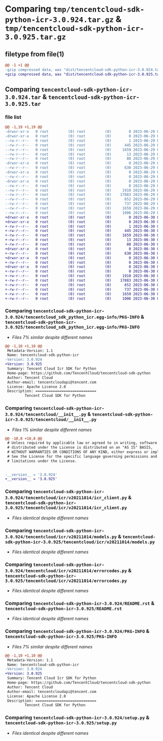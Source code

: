 # Comparing `tmp/tencentcloud-sdk-python-icr-3.0.924.tar.gz` & `tmp/tencentcloud-sdk-python-icr-3.0.925.tar.gz`

## filetype from file(1)

```diff
@@ -1 +1 @@
-gzip compressed data, was "dist/tencentcloud-sdk-python-icr-3.0.924.tar", last modified: Thu Jun 29 00:32:50 2023, max compression
+gzip compressed data, was "dist/tencentcloud-sdk-python-icr-3.0.925.tar", last modified: Fri Jun 30 02:15:32 2023, max compression
```

## Comparing `tencentcloud-sdk-python-icr-3.0.924.tar` & `tencentcloud-sdk-python-icr-3.0.925.tar`

### file list

```diff
@@ -1,19 +1,19 @@
-drwxr-xr-x   0 root         (0) root         (0)        0 2023-06-29 00:32:50.000000 tencentcloud-sdk-python-icr-3.0.924/
-drwxr-xr-x   0 root         (0) root         (0)        0 2023-06-29 00:32:50.000000 tencentcloud-sdk-python-icr-3.0.924/tencentcloud_sdk_python_icr.egg-info/
--rw-r--r--   0 root         (0) root         (0)        1 2023-06-29 00:32:50.000000 tencentcloud-sdk-python-icr-3.0.924/tencentcloud_sdk_python_icr.egg-info/dependency_links.txt
--rw-r--r--   0 root         (0) root         (0)      445 2023-06-29 00:32:50.000000 tencentcloud-sdk-python-icr-3.0.924/tencentcloud_sdk_python_icr.egg-info/SOURCES.txt
--rw-r--r--   0 root         (0) root         (0)     1659 2023-06-29 00:32:50.000000 tencentcloud-sdk-python-icr-3.0.924/tencentcloud_sdk_python_icr.egg-info/PKG-INFO
--rw-r--r--   0 root         (0) root         (0)       13 2023-06-29 00:32:50.000000 tencentcloud-sdk-python-icr-3.0.924/tencentcloud_sdk_python_icr.egg-info/top_level.txt
--rw-r--r--   0 root         (0) root         (0)       88 2023-06-29 00:32:50.000000 tencentcloud-sdk-python-icr-3.0.924/setup.cfg
-drwxr-xr-x   0 root         (0) root         (0)        0 2023-06-29 00:32:50.000000 tencentcloud-sdk-python-icr-3.0.924/tencentcloud/
--rw-r--r--   0 root         (0) root         (0)      630 2023-06-29 00:32:50.000000 tencentcloud-sdk-python-icr-3.0.924/tencentcloud/__init__.py
-drwxr-xr-x   0 root         (0) root         (0)        0 2023-06-29 00:32:50.000000 tencentcloud-sdk-python-icr-3.0.924/tencentcloud/icr/
--rw-r--r--   0 root         (0) root         (0)        0 2023-06-29 00:32:50.000000 tencentcloud-sdk-python-icr-3.0.924/tencentcloud/icr/__init__.py
-drwxr-xr-x   0 root         (0) root         (0)        0 2023-06-29 00:32:50.000000 tencentcloud-sdk-python-icr-3.0.924/tencentcloud/icr/v20211014/
--rw-r--r--   0 root         (0) root         (0)        0 2023-06-29 00:32:50.000000 tencentcloud-sdk-python-icr-3.0.924/tencentcloud/icr/v20211014/__init__.py
--rw-r--r--   0 root         (0) root         (0)     1910 2023-06-29 00:32:50.000000 tencentcloud-sdk-python-icr-3.0.924/tencentcloud/icr/v20211014/icr_client.py
--rw-r--r--   0 root         (0) root         (0)    17883 2023-06-29 00:32:50.000000 tencentcloud-sdk-python-icr-3.0.924/tencentcloud/icr/v20211014/models.py
--rw-r--r--   0 root         (0) root         (0)      652 2023-06-29 00:32:50.000000 tencentcloud-sdk-python-icr-3.0.924/tencentcloud/icr/v20211014/errorcodes.py
--rw-r--r--   0 root         (0) root         (0)      737 2023-06-29 00:32:50.000000 tencentcloud-sdk-python-icr-3.0.924/README.rst
--rw-r--r--   0 root         (0) root         (0)     1659 2023-06-29 00:32:50.000000 tencentcloud-sdk-python-icr-3.0.924/PKG-INFO
--rw-r--r--   0 root         (0) root         (0)     1006 2023-06-29 00:32:50.000000 tencentcloud-sdk-python-icr-3.0.924/setup.py
+drwxr-xr-x   0 root         (0) root         (0)        0 2023-06-30 02:15:32.000000 tencentcloud-sdk-python-icr-3.0.925/
+drwxr-xr-x   0 root         (0) root         (0)        0 2023-06-30 02:15:32.000000 tencentcloud-sdk-python-icr-3.0.925/tencentcloud_sdk_python_icr.egg-info/
+-rw-r--r--   0 root         (0) root         (0)        1 2023-06-30 02:15:32.000000 tencentcloud-sdk-python-icr-3.0.925/tencentcloud_sdk_python_icr.egg-info/dependency_links.txt
+-rw-r--r--   0 root         (0) root         (0)      445 2023-06-30 02:15:32.000000 tencentcloud-sdk-python-icr-3.0.925/tencentcloud_sdk_python_icr.egg-info/SOURCES.txt
+-rw-r--r--   0 root         (0) root         (0)     1659 2023-06-30 02:15:32.000000 tencentcloud-sdk-python-icr-3.0.925/tencentcloud_sdk_python_icr.egg-info/PKG-INFO
+-rw-r--r--   0 root         (0) root         (0)       13 2023-06-30 02:15:32.000000 tencentcloud-sdk-python-icr-3.0.925/tencentcloud_sdk_python_icr.egg-info/top_level.txt
+-rw-r--r--   0 root         (0) root         (0)       88 2023-06-30 02:15:32.000000 tencentcloud-sdk-python-icr-3.0.925/setup.cfg
+drwxr-xr-x   0 root         (0) root         (0)        0 2023-06-30 02:15:32.000000 tencentcloud-sdk-python-icr-3.0.925/tencentcloud/
+-rw-r--r--   0 root         (0) root         (0)      630 2023-06-30 02:15:32.000000 tencentcloud-sdk-python-icr-3.0.925/tencentcloud/__init__.py
+drwxr-xr-x   0 root         (0) root         (0)        0 2023-06-30 02:15:32.000000 tencentcloud-sdk-python-icr-3.0.925/tencentcloud/icr/
+-rw-r--r--   0 root         (0) root         (0)        0 2023-06-30 02:15:32.000000 tencentcloud-sdk-python-icr-3.0.925/tencentcloud/icr/__init__.py
+drwxr-xr-x   0 root         (0) root         (0)        0 2023-06-30 02:15:32.000000 tencentcloud-sdk-python-icr-3.0.925/tencentcloud/icr/v20211014/
+-rw-r--r--   0 root         (0) root         (0)        0 2023-06-30 02:15:32.000000 tencentcloud-sdk-python-icr-3.0.925/tencentcloud/icr/v20211014/__init__.py
+-rw-r--r--   0 root         (0) root         (0)     1910 2023-06-30 02:15:32.000000 tencentcloud-sdk-python-icr-3.0.925/tencentcloud/icr/v20211014/icr_client.py
+-rw-r--r--   0 root         (0) root         (0)    17883 2023-06-30 02:15:32.000000 tencentcloud-sdk-python-icr-3.0.925/tencentcloud/icr/v20211014/models.py
+-rw-r--r--   0 root         (0) root         (0)      652 2023-06-30 02:15:32.000000 tencentcloud-sdk-python-icr-3.0.925/tencentcloud/icr/v20211014/errorcodes.py
+-rw-r--r--   0 root         (0) root         (0)      737 2023-06-30 02:15:32.000000 tencentcloud-sdk-python-icr-3.0.925/README.rst
+-rw-r--r--   0 root         (0) root         (0)     1659 2023-06-30 02:15:32.000000 tencentcloud-sdk-python-icr-3.0.925/PKG-INFO
+-rw-r--r--   0 root         (0) root         (0)     1006 2023-06-30 02:15:32.000000 tencentcloud-sdk-python-icr-3.0.925/setup.py
```

### Comparing `tencentcloud-sdk-python-icr-3.0.924/tencentcloud_sdk_python_icr.egg-info/PKG-INFO` & `tencentcloud-sdk-python-icr-3.0.925/tencentcloud_sdk_python_icr.egg-info/PKG-INFO`

 * *Files 7% similar despite different names*

```diff
@@ -1,10 +1,10 @@
 Metadata-Version: 1.1
 Name: tencentcloud-sdk-python-icr
-Version: 3.0.924
+Version: 3.0.925
 Summary: Tencent Cloud Icr SDK for Python
 Home-page: https://github.com/TencentCloud/tencentcloud-sdk-python
 Author: Tencent Cloud
 Author-email: tencentcloudapi@tencent.com
 License: Apache License 2.0
 Description: ============================
         Tencent Cloud SDK for Python
```

### Comparing `tencentcloud-sdk-python-icr-3.0.924/tencentcloud/__init__.py` & `tencentcloud-sdk-python-icr-3.0.925/tencentcloud/__init__.py`

 * *Files 1% similar despite different names*

```diff
@@ -10,8 +10,8 @@
 # Unless required by applicable law or agreed to in writing, software
 # distributed under the License is distributed on an "AS IS" BASIS,
 # WITHOUT WARRANTIES OR CONDITIONS OF ANY KIND, either express or implied.
 # See the License for the specific language governing permissions and
 # limitations under the License.
 
 
-__version__ = '3.0.924'
+__version__ = '3.0.925'
```

### Comparing `tencentcloud-sdk-python-icr-3.0.924/tencentcloud/icr/v20211014/icr_client.py` & `tencentcloud-sdk-python-icr-3.0.925/tencentcloud/icr/v20211014/icr_client.py`

 * *Files identical despite different names*

### Comparing `tencentcloud-sdk-python-icr-3.0.924/tencentcloud/icr/v20211014/models.py` & `tencentcloud-sdk-python-icr-3.0.925/tencentcloud/icr/v20211014/models.py`

 * *Files identical despite different names*

### Comparing `tencentcloud-sdk-python-icr-3.0.924/tencentcloud/icr/v20211014/errorcodes.py` & `tencentcloud-sdk-python-icr-3.0.925/tencentcloud/icr/v20211014/errorcodes.py`

 * *Files identical despite different names*

### Comparing `tencentcloud-sdk-python-icr-3.0.924/README.rst` & `tencentcloud-sdk-python-icr-3.0.925/README.rst`

 * *Files identical despite different names*

### Comparing `tencentcloud-sdk-python-icr-3.0.924/PKG-INFO` & `tencentcloud-sdk-python-icr-3.0.925/PKG-INFO`

 * *Files 7% similar despite different names*

```diff
@@ -1,10 +1,10 @@
 Metadata-Version: 1.1
 Name: tencentcloud-sdk-python-icr
-Version: 3.0.924
+Version: 3.0.925
 Summary: Tencent Cloud Icr SDK for Python
 Home-page: https://github.com/TencentCloud/tencentcloud-sdk-python
 Author: Tencent Cloud
 Author-email: tencentcloudapi@tencent.com
 License: Apache License 2.0
 Description: ============================
         Tencent Cloud SDK for Python
```

### Comparing `tencentcloud-sdk-python-icr-3.0.924/setup.py` & `tencentcloud-sdk-python-icr-3.0.925/setup.py`

 * *Files identical despite different names*

